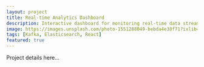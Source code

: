 ```yaml
---
layout: project
title: Real-time Analytics Dashboard
description: Interactive dashboard for monitoring real-time data streams using Kafka and Elasticsearch
image: https://images.unsplash.com/photo-1551288049-bebda4e38f71?ixlib=rb-1.2.1&auto=format&fit=crop&w=1350&q=80
tags: [Kafka, Elasticsearch, React]
featured: true
---
```


Project details here... 